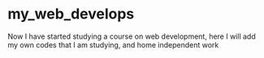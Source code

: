 # my_web_develops
Now I have started studying a course on web development, here I will add my own codes that I am studying, and home independent work
